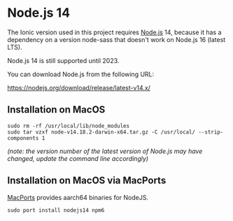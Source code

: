 # Node.js 14

The Ionic version used in this project requires [Node.js](https://nodejs.org/en/) 14,
because it has a dependency on a version node-sass that doesn't work on Node.js 16 (latest LTS).

Node.js 14 is still supported until 2023.

You can download Node.js from the following URL:

https://nodejs.org/download/release/latest-v14.x/


## Installation on MacOS

	sudo rm -rf /usr/local/lib/node_modules
	sudo tar vzxf node-v14.18.2-darwin-x64.tar.gz -C /usr/local/ --strip-components 1

*(note: the version number of the latest version of Node.js may have changed, update the command line accordingly)*


## Installation on MacOS via MacPorts

[MacPorts](https://www.macports.org/install.php) provides aarch64 binaries for NodeJS.

	sudo port install nodejs14 npm6
